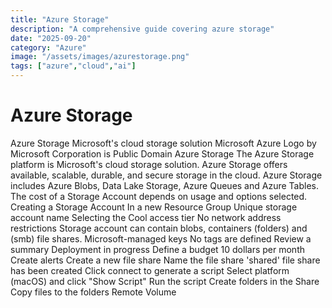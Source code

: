 ```yaml
---
title: "Azure Storage"
description: "A comprehensive guide covering azure storage"
date: "2025-09-20"
category: "Azure"
image: "/assets/images/azurestorage.png"
tags: ["azure","cloud","ai"]
---
```


# Azure Storage

Azure Storage Microsoft's cloud storage solution Microsoft Azure Logo by Microsoft Corporation is Public Domain Azure Storage The Azure Storage platform is Microsoft's cloud storage solution. Azure Storage offers available, scalable, durable, and secure storage in the cloud. Azure Storage includes Azure Blobs, Data Lake Storage, Azure Queues and Azure Tables. The cost of a Storage Account depends on usage and options selected. Creating a Storage Account In a new Resource Group Unique storage account name Selecting the Cool access tier No network address restrictions Storage account can contain blobs, containers (folders) and (smb) file shares. Microsoft-managed keys No tags are defined Review a summary Deployment in progress Define a budget 10 dollars per month Create alerts Create a new file share Name the file share 'shared' file share has been created Click connect to generate a script Select platform (macOS) and click "Show Script" Run the script Create folders in the Share Copy files to the folders Remote Volume
